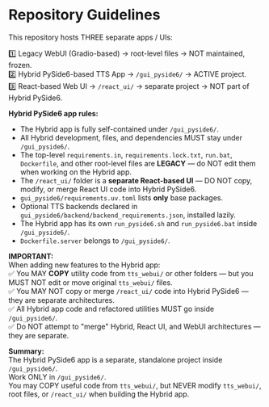 # Repository Guidelines

This repository hosts THREE separate apps / UIs:

1️⃣ Legacy WebUI (Gradio-based) → root-level files → NOT maintained, frozen.  
2️⃣ Hybrid PySide6-based TTS App → `/gui_pyside6/` → ACTIVE project.  
3️⃣ React-based Web UI → `/react_ui/` → separate project → NOT part of Hybrid PySide6.

**Hybrid PySide6 app rules:**

* The Hybrid app is fully self-contained under `/gui_pyside6/`.  
* All Hybrid development, files, and dependencies MUST stay under `/gui_pyside6/`.  
* The top-level `requirements.in`, `requirements.lock.txt`, `run.bat`, `Dockerfile`, and other root-level files are **LEGACY** — do NOT edit them when working on the Hybrid app.  
* The `/react_ui/` folder is a **separate React-based UI** — DO NOT copy, modify, or merge React UI code into Hybrid PySide6.  
* `gui_pyside6/requirements.uv.toml` lists **only** base packages.
* Optional TTS backends declared in `gui_pyside6/backend/backend_requirements.json`, installed lazily.
* The Hybrid app has its own `run_pyside6.sh` and `run_pyside6.bat` inside `/gui_pyside6/`.
* `Dockerfile.server` belongs to `/gui_pyside6/`.

**IMPORTANT:**  
When adding new features to the Hybrid app:  
✅ You MAY **COPY** utility code from `tts_webui/` or other folders — but you MUST NOT edit or move original `tts_webui/` files.  
✅ You MAY NOT copy or merge `/react_ui/` code into Hybrid PySide6 — they are separate architectures.  
✅ All Hybrid app code and refactored utilities MUST go inside `/gui_pyside6/`.  
✅ Do NOT attempt to "merge" Hybrid, React UI, and WebUI architectures — they are separate.

**Summary:**  
The Hybrid PySide6 app is a separate, standalone project inside `/gui_pyside6/`.  
Work ONLY in `/gui_pyside6/`.  
You may COPY useful code from `tts_webui/`, but NEVER modify `tts_webui/`, root files, or `/react_ui/` when building the Hybrid app.

